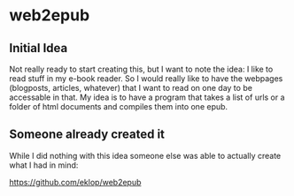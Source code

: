 # web2epub

## Initial Idea
Not really ready to start creating this, but I want to note the idea:
I like to read stuff in my e-book reader. So I would really like to have the webpages (blogposts, articles, whatever) that I want to read on one day to be accessable in that.
My idea is to have a program that takes a list of urls or a folder of html documents and compiles them into one epub.
## Someone already created it
While I did nothing with this idea someone else was able to actually create what I had in mind:

https://github.com/eklop/web2epub
